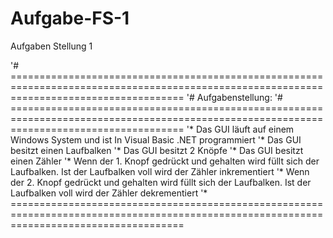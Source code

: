 # Aufgabe-FS-1
Aufgaben Stellung 1

'# ==========================================================================================================================================
'# Aufgabenstellung:
'# ==========================================================================================================================================
'* Das GUI läuft auf einem Windows System und ist In Visual Basic .NET programmiert
'* Das GUI besitzt einen Laufbalken
'* Das GUI besitzt 2 Knöpfe
'* Das GUI besitzt einen Zähler
'* Wenn der 1. Knopf gedrückt und gehalten wird füllt sich der Laufbalken. Ist der Laufbalken voll wird der Zähler inkrementiert
'* Wenn der 2. Knopf gedrückt und gehalten wird füllt sich der Laufbalken. Ist der Laufbalken voll wird der Zähler dekrementiert
'* ==========================================================================================================================================

